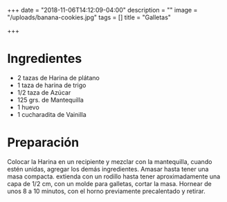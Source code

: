 +++
date = "2018-11-06T14:12:09-04:00"
description = ""
image = "/uploads/banana-cookies.jpg"
tags = []
title = "Galletas"

+++
# Ingredientes

* 2 tazas de Harina de plátano
* 1 taza de harina de trigo
* 1/2 taza de Azúcar
* 125 grs. de Mantequilla
* 1 huevo
* 1 cucharadita de Vainilla

# Preparación

Colocar la Harina en un recipiente y mezclar con la mantequilla, cuando estén unidas, agregar los demás ingredientes. Amasar hasta tener una masa compacta. extienda con un rodillo hasta tener aproximadamente una capa de 1/2 cm, con un molde para galletas, cortar la masa. Hornear de unos 8 a 10 minutos, con el horno previamente precalentado y retirar.